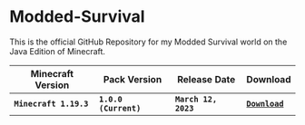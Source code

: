 # Modded-Survival
This is the official GitHub Repository for my Modded Survival world on the Java Edition of Minecraft.

| Minecraft Version       | Pack Version          | Release Date         | Download           |
| ----------------------- | --------------------- | -------------------- | ------------------ |
| **`Minecraft 1.19.3`**  | **`1.0.0 (Current)`** | **`March 12, 2023`** | [**`Download`**]() |

